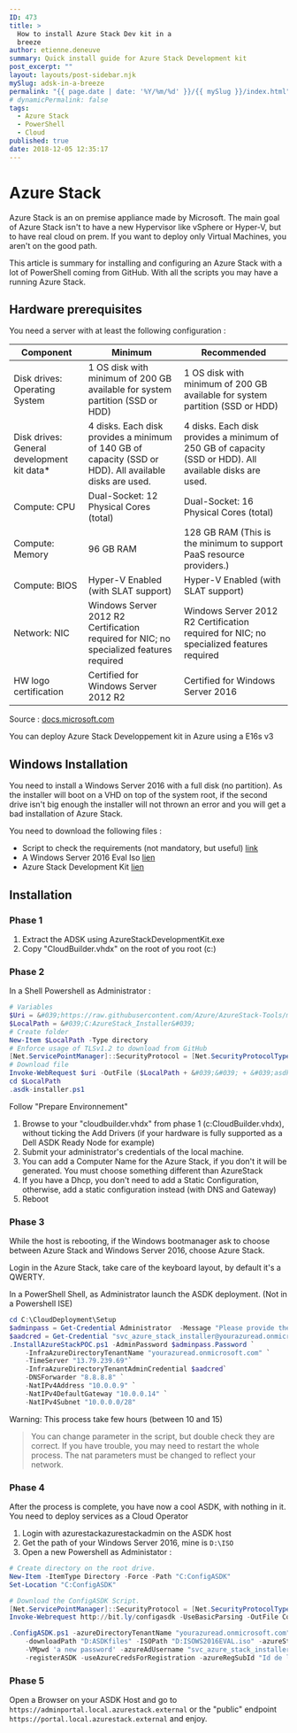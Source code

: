 ```yaml
---
ID: 473
title: >
  How to install Azure Stack Dev kit in a
  breeze
author: etienne.deneuve
summary: Quick install guide for Azure Stack Development kit
post_excerpt: ""
layout: layouts/post-sidebar.njk
mySlug: adsk-in-a-breeze
permalink: "{{ page.date | date: '%Y/%m/%d' }}/{{ mySlug }}/index.html"
# dynamicPermalink: false
tags:
  - Azure Stack
  - PowerShell
  - Cloud
published: true
date: 2018-12-05 12:35:17
---
```


# Azure Stack

Azure Stack is an on premise appliance made by Microsoft. The main goal of Azure Stack isn't to have a new Hypervisor like vSphere or Hyper-V, but to have real cloud on prem. If you want to deploy only Virtual Machines, you aren't on the good path.

This article is summary for installing and configuring an Azure Stack with a lot of PowerShell coming from GitHub. With all the scripts you may have a running Azure Stack.

## Hardware prerequisites

You need a server with at least the following configuration :

| Component                                  | Minimum                                                                                                  | Recommended                                                                                             |
| ------------------------------------------ | -------------------------------------------------------------------------------------------------------- | ------------------------------------------------------------------------------------------------------- |
| Disk drives: Operating System              | 1 OS disk with minimum of 200 GB available for system partition (SSD or HDD)                             | 1 OS disk with minimum of 200 GB available for system partition (SSD or HDD)                            |
| Disk drives: General development kit data* | 4 disks.  Each disk provides a minimum of 140 GB of capacity (SSD or HDD). All available disks are used. | 4 disks. Each disk provides a minimum of 250 GB of capacity (SSD or HDD). All available disks are used. |
| Compute: CPU                               | Dual-Socket: 12 Physical Cores (total)                                                                   | Dual-Socket: 16 Physical Cores (total)                                                                  |
| Compute: Memory                            | 96 GB RAM                                                                                                | 128 GB RAM (This is the minimum to support PaaS resource providers.)                                    |
| Compute: BIOS                              | Hyper-V Enabled (with SLAT support)                                                                      | Hyper-V Enabled (with SLAT support)                                                                     |
| Network: NIC                               | Windows Server 2012 R2 Certification required for NIC; no specialized features required                  | Windows Server 2012 R2 Certification required for NIC; no specialized features required                 |
| HW logo certification                      | Certified for Windows Server 2012 R2                                                                     | Certified for Windows Server 2016                                                                       |

Source : [docs.microsoft.com](https://docs.microsoft.com/en-us/azure/azure-stack/asdk/asdk-deploy-considerations#hardware)

You can deploy Azure Stack Developpement kit in Azure using a E16s v3

## Windows Installation

You need to install a Windows Server 2016 with a full disk (no partition). As the installer will boot on a VHD on top of the system root, if the second drive isn't big enough the installer will not thrown an error and you will get a bad installation of Azure Stack.

You need to download the following files :

- Script to check the requirements (not mandatory, but useful) [link](https://gallery.technet.microsoft.com/Deployment-Checker-for-50e0f51b)
- A Windows Server 2016 Eval Iso [lien](https://www.microsoft.com/en-us/evalcenter/evaluate-windows-server-2016)
- Azure Stack Development Kit [lien](https://azure.microsoft.com/fr-fr/overview/azure-stack/development-kit/?v=try)

## Installation

### Phase 1

1. Extract the ADSK using AzureStackDevelopmentKit.exe
1. Copy "CloudBuilder.vhdx" on the root of you root (c:)

### Phase 2

In a Shell Powershell as Administrator :

``` powershell
# Variables
$Uri = &#039;https://raw.githubusercontent.com/Azure/AzureStack-Tools/master/Deployment/asdk-installer.ps1&#039;
$LocalPath = &#039;C:AzureStack_Installer&#039;
# Create folder
New-Item $LocalPath -Type directory
# Enforce usage of TLSv1.2 to download from GitHub
[Net.ServicePointManager]::SecurityProtocol = [Net.SecurityProtocolType]::Tls12
# Download file
Invoke-WebRequest $uri -OutFile ($LocalPath + &#039;&#039; + &#039;asdk-installer.ps1&#039;)
cd $LocalPath
.asdk-installer.ps1
```

Follow "Prepare Environnement"

1. Browse to your "cloudbuilder.vhdx" from phase 1 (c:CloudBuilder.vhdx), without ticking the Add Drivers (if your hardware is fully supported as a Dell ASDK Ready Node for example)
1. Submit your administrator's credentials of the local machine.
1. You can add a Computer Name for the Azure Stack, if you don't it will be generated. You must choose something different than AzureStack
1. If you have a Dhcp, you don't need to add a Static Configuration, otherwise, add a static configuration instead (with DNS and Gateway)
1. Reboot

### Phase 3

While the host is rebooting, if the Windows bootmanager ask to choose between Azure Stack and Windows Server 2016, choose Azure Stack.

Login in the Azure Stack, take care of the keyboard layout, by default it's a QWERTY.

In a PowerShell Shell, as Administrator launch the ASDK deployment. (Not in a Powershell ISE)

``` powershell
cd C:\CloudDeployment\Setup
$adminpass = Get-Credential Administrator  -Message "Please provide the password for Local Administrator"
$aadcred = Get-Credential "svc_azure_stack_installer@yourazuread.onmicrosoft.com" -Message "Please provide the password for Azure AD"
.InstallAzureStackPOC.ps1 -AdminPassword $adminpass.Password `
    -InfraAzureDirectoryTenantName "yourazuread.onmicrosoft.com" `
    -TimeServer "13.79.239.69"`
    -InfraAzureDirectoryTenantAdminCredential $aadcred`
    -DNSForwarder "8.8.8.8" `
    -NatIPv4Address "10.0.0.9" `
    -NatIPv4DefaultGateway "10.0.0.14" `
    -NatIPv4Subnet "10.0.0.0/28"
```

Warning: This process take few hours (between 10 and 15)

> You can change parameter in the script, but double check they are correct. If you have trouble, you may need to restart the whole process.
> The nat parameters must be changed to reflect your network.

### Phase 4

After the process is complete, you have now a cool ASDK, with nothing in it. You need to deploy services as a Cloud Operator

1. Login with azurestackazurestackadmin on the ASDK host
1. Get the path of your Windows Server 2016, mine is `D:\ISO`
1. Open a new Powershell as Administator :

``` powershell
# Create directory on the root drive.
New-Item -ItemType Directory -Force -Path "C:ConfigASDK"
Set-Location "C:ConfigASDK"

# Download the ConfigASDK Script.
[Net.ServicePointManager]::SecurityProtocol = [Net.SecurityProtocolType]::Tls12
Invoke-Webrequest http://bit.ly/configasdk -UseBasicParsing -OutFile ConfigASDK.ps1

.ConfigASDK.ps1 -azureDirectoryTenantName "yourazuread.onmicrosoft.com" -authenticationType AzureAD `
    -downloadPath "D:ASDKfiles" -ISOPath "D:ISOWS2016EVAL.iso" -azureStackAdminPwd 'Azure Stack Administrator password' `
    -VMpwd 'a new password' -azureAdUsername "svc_azure_stack_installer@yourazuread.onmicrosoft.com" -azureAdPwd 'Azure Ad password' `
    -registerASDK -useAzureCredsForRegistration -azureRegSubId "Id de la subscription Azure"
```

### Phase 5

Open a Browser on your ASDK Host and go to ``https://adminportal.local.azurestack.external`` or the "public" endpoint ``https://portal.local.azurestack.external`` and enjoy.